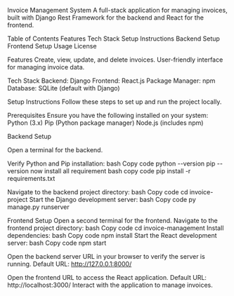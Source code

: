 Invoice Management System
A full-stack application for managing invoices, built with Django Rest Framework for the backend and React for the frontend.

Table of Contents
Features
Tech Stack
Setup Instructions
Backend Setup
Frontend Setup
Usage
License

Features
Create, view, update, and delete invoices.
User-friendly interface for managing invoice data.


Tech Stack
Backend: Django
Frontend: React.js
Package Manager: npm
Database: SQLite (default with Django)

Setup Instructions
Follow these steps to set up and run the project locally.

Prerequisites
Ensure you have the following installed on your system:
Python (3.x)
Pip (Python package manager)
Node.js (includes npm)


Backend Setup

Open a terminal for the backend.

Verify Python and Pip installation:
bash
Copy code
python --version
pip --version
now install all requirement
bash
copy code 
pip install -r requirements.txt


Navigate to the backend project directory:
bash
Copy code
cd invoice-project
Start the Django development server:
bash
Copy code
py manage.py runserver


Frontend Setup
Open a second terminal for the frontend.
Navigate to the frontend project directory:
bash
Copy code
cd invoice-management
Install dependencies:
bash
Copy code
npm install
Start the React development server:
bash
Copy code
npm start

Open the backend server URL in your browser to verify the server is running.
Default URL: http://127.0.0.1:8000/

Open the frontend URL to access the React application.
Default URL: http://localhost:3000/
Interact with the application to manage invoices.
